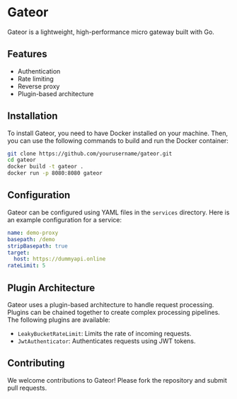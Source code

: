 # Gateor

Gateor is a lightweight, high-performance micro gateway built with Go.

## Features

- Authentication
- Rate limiting
- Reverse proxy
- Plugin-based architecture

## Installation

To install Gateor, you need to have Docker installed on your machine. Then, you can use the following commands to build and run the Docker container:

```bash
git clone https://github.com/yourusername/gateor.git
cd gateor
docker build -t gateor .
docker run -p 8080:8080 gateor
```


## Configuration

Gateor can be configured using YAML files in the `services` directory. Here is an example configuration for a service:

```yaml
name: demo-proxy
basepath: /demo
stripBasepath: true
target: 
  host: https://dummyapi.online
rateLimit: 5
```

## Plugin Architecture

Gateor uses a plugin-based architecture to handle request processing. Plugins can be chained together to create complex processing pipelines. The following plugins are available:

- `LeakyBucketRateLimit`: Limits the rate of incoming requests.
- `JwtAuthenticator`: Authenticates requests using JWT tokens.

## Contributing

We welcome contributions to Gateor! Please fork the repository and submit pull requests.
